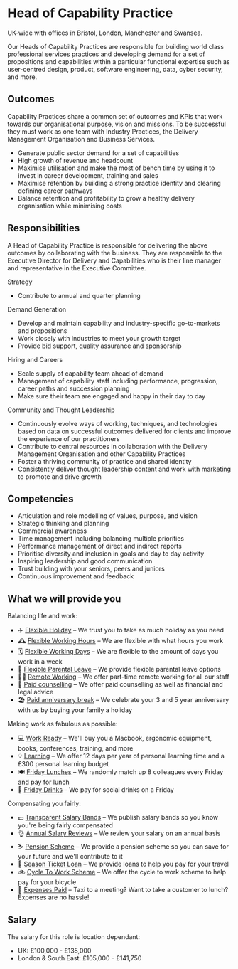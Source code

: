 # Head of Capability Practice

UK-wide with offices in Bristol, London, Manchester and Swansea.

Our Heads of Capability Practices are responsible for building world class professional services practices and developing demand for a set of propositions and capabilities within a particular functional expertise such as user-centred design, product, software engineering, data, cyber security, and more.

## Outcomes

Capability Practices share a common set of outcomes and KPIs that work towards our organisational purpose, vision and missions. To be successful they must work as one team with Industry Practices, the Delivery Management Organisation and Business Services.

- Generate public sector demand for a set of capabilities
- High growth of revenue and headcount
- Maximise utilisation and make the most of bench time by using it to invest in career development, training and sales
- Maximise retention by building a strong practice identity and clearing defining career pathways
- Balance retention and profitability to grow a healthy delivery organisation while minimising costs

## Responsibilities

A Head of Capability Practice is responsible for delivering the above outcomes by collaborating with the business. They are responsible to the Executive Director for Delivery and Capabilities who is their line manager and representative in the Executive Committee.

Strategy
- Contribute to annual and quarter planning

Demand Generation
- Develop and maintain capability and industry-specific go-to-markets and propositions
- Work closely with industries to meet your growth target
- Provide bid support, quality assurance and sponsorship

Hiring and Careers
- Scale supply of capability team ahead of demand
- Management of capability staff including performance, progression, career paths and succession planning
- Make sure their team are engaged and happy in their day to day

Community and Thought Leadership
- Continuously evolve ways of working, techniques, and technologies based on data on successful outcomes delivered for clients and improve the experience of our practitioners
- Contribute to central resources in collaboration with the Delivery Management Organisation and other Capability Practices
- Foster a thriving community of practice and shared identity
- Consistently deliver thought leadership content and work with marketing to promote and drive growth

## Competencies

- Articulation and role modelling of values, purpose, and vision
- Strategic thinking and planning
- Commercial awareness
- Time management including balancing multiple priorities
- Performance management of direct and indirect reports
- Prioritise diversity and inclusion in goals and day to day activity
- Inspiring leadership and good communication
- Trust building with your seniors, peers and juniors
- Continuous improvement and feedback

## What we will provide you

Balancing life and work:

* ✈️ [Flexible Holiday](../benefits/flexible_holiday.md) – We trust you to take as much holiday as you need
* 🕰️ [Flexible Working Hours](../benefits/working_hours.md) – We are flexible with what hours you work
* 🗓️ [Flexible Working Days](../benefits/flexible_working.md) – We are flexible to the amount of days you work in a week
* 👶 [Flexible Parental Leave](../guides/welfare/parental_leave.md) – We provide flexible parental leave options
* 👩‍💻 [Remote Working](../benefits/remote_working.md) – We offer part-time remote working for all our staff
* 🤗 [Paid counselling](../guides/welfare/paid_counselling.md) – We offer paid counselling as well as financial and legal advice
* 🏖️ [Paid anniversary break](../benefits/paid_anniversary_break.md) – We celebrate your 3 and 5 year anniversary with us by buying your family a holiday

Making work as fabulous as possible:

* 💻 [Work Ready](../benefits/work_ready.md) – We'll buy you a Macbook, ergonomic equipment, books, conferences, training, and more
* 💡 [Learning](../guides/learning/README.md) – We offer 12 days per year of personal learning time and a £300 personal learning budget
* 🍽️ [Friday Lunches](../benefits/friday_lunch.md) – We randomly match up 8 colleagues every Friday and pay for lunch
* 🍻 [Friday Drinks](../benefits/friday_drinks.md) – We pay for social drinks on a Friday

Compensating you fairly:

* 💷 [Transparent Salary Bands](../roles/README.md) – We publish salary bands so you know you're being fairly compensated
* 👌 [Annual Salary Reviews](../guides/compensation/salary_reviews.md) – We review your salary on an annual basis
* ⛷️ [Pension Scheme](../benefits/pension_scheme.md) – We provide a pension scheme so you can save for your future and we'll contribute to it
* 🚄 [Season Ticket Loan](../benefits/season_ticket_loan.md) – We provide loans to help you pay for your travel
* 🚲 [Cycle To Work Scheme](../benefits/cycle_to_work_scheme.md) – We offer the cycle to work scheme to help pay for your bicycle
* 🚕 [Expenses Paid](../guides/compensation/expenses.md) – Taxi to a meeting? Want to take a customer to lunch? Expenses are no hassle!

## Salary

The salary for this role is location dependant:

- UK: £100,000 - £135,000
- London & South East: £105,000 - £141,750